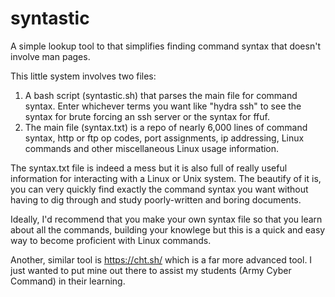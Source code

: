 # syntastic
A simple lookup tool to that simplifies finding command syntax that doesn't involve man pages. 

This little system involves two files:
1. A bash script (syntastic.sh) that parses the main file for command syntax. Enter whichever terms you want like "hydra ssh" to see the syntax for brute forcing an ssh server or the syntax for ffuf.
2. The main file (syntax.txt) is a repo of nearly 6,000 lines of command syntax, http or ftp op codes, port assignments, ip addressing, Linux commands and other miscellaneous Linux usage information.

The syntax.txt file is indeed a mess but it is also full of really useful information for interacting with a Linux or Unix system.
The beautify of it is, you can very quickly find exactly the command syntax you want without having to dig through and study poorly-written and boring documents. 

Ideally, I'd recommend that you make your own syntax file so that you learn about all the commands, building your knowlege but this is a quick and easy way to become proficient with Linux commands. 

Another, similar tool is https://cht.sh/ which is a far more advanced tool.
I just wanted to put mine out there to assist my students (Army Cyber Command) in their learning. 
